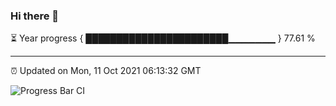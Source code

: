 ### Hi there 👋

⏳ Year progress { ███████████████████████▁▁▁▁▁▁▁ } 77.61 %

---

⏰ Updated on Mon, 11 Oct 2021 06:13:32 GMT

![Progress Bar CI](https://github.com/liununu/liununu/workflows/Progress%20Bar%20CI/badge.svg)
